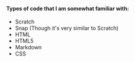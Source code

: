 #### Types of code that I am somewhat familiar with:
- Scratch
- Snap (Though it's very similar to Scratch)
- HTML
- HTML5
- Markdown
- CSS
